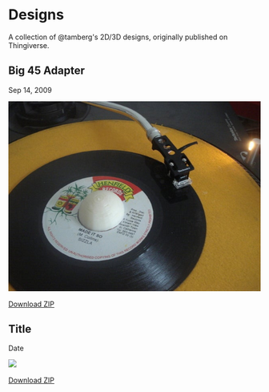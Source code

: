 # Designs
A collection of @tamberg's 2D/3D designs, originally published on Thingiverse.

## Big 45 Adapter
Sep 14, 2009

<img src="Big_45_Adapter.jpg" />

<a href="Big_45_Adapter.zip">Download ZIP</a>

## Title
Date

<img src="X.jpg" />

<a href="X.zip">Download ZIP</a>
